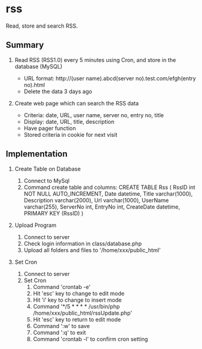 # rss

Read, store and search RSS.


## Summary

1. Read RSS (RSS1.0) every 5 minutes using Cron, and store in the database (MySQL)
    * URL format: http://(user name).abcd(server no).test.com/efgh(entry no).html
    * Delete the data 3 days ago

2. Create web page which can search the RSS data
    * Criteria: date, URL, user name, server no, entry no, title
    * Display: date, URL, title, description
    * Have pager function
    * Stored criteria in cookie for next visit


## Implementation

1. Create Table on Database
    1. Connect to MySql
    2. Command create table and columns:
        CREATE TABLE Rss (
        RssID int NOT NULL AUTO_INCREMENT,
        Date datetime,
        Title varchar(1000),
        Description varchar(2000),
        Url varchar(1000),
        UserName varchar(255),
        ServerNo int,
        EntryNo int,
        CreateDate datetime,
        PRIMARY KEY (RssID)
        )

2. Upload Program
    1. Connect to server
    2. Check login information in class/database.php
    3. Upload all folders and files to '/home/xxx/public_html'

3. Set Cron
    1. Connect to server
    2. Set Cron
        1. Command 'crontab -e'
        2. Hit 'esc' key to change to edit mode
        3. Hit 'i' key to change to insert mode
        4. Command '*/5 * * * * /usr/bin/php /home/xxx/public_html/rssUpdate.php'
        5. Hit 'esc' key to return to edit mode
        6. Command ':w' to save
        7. Command ':q' to exit
        8. Command 'crontab -l' to confirm cron setting
